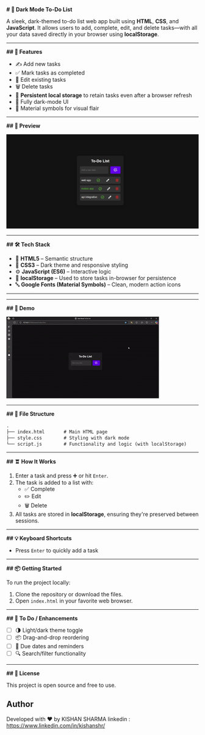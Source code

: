 **# 📝 Dark Mode To-Do List**

A sleek, dark-themed to-do list web app built using **HTML**, **CSS**, and **JavaScript**. It allows users to add, complete, edit, and delete tasks—with all your data saved directly in your browser using **localStorage**.

---

**## 🚀 Features**

- ✍️ Add new tasks  
- ✅ Mark tasks as completed  
- 📝 Edit existing tasks  
- 🗑️ Delete tasks  
- 💾 **Persistent local storage** to retain tasks even after a browser refresh  
- 🌙 Fully dark-mode UI  
- 🎨 Material symbols for visual flair  

---

**## 📸 Preview**

![screenshot](screenshot1.jpeg) <!-- Add screenshot link if available -->

---

**## 🛠️ Tech Stack**

- 🧱 **HTML5** – Semantic structure  
- 🎨 **CSS3** – Dark theme and responsive styling  
- ⚙️ **JavaScript (ES6)** – Interactive logic  
- 🧰 **localStorage** – Used to store tasks in-browser for persistence  
- 🔤 **Google Fonts (Material Symbols)** – Clean, modern action icons  

---

---

**## 📸 Demo**

![Demo](Demo.gif) <!-- Add screenshot link if available -->

---


**## 📂 File Structure**

```
.
├── index.html       # Main HTML page
├── style.css        # Styling with dark mode
└── script.js        # Functionality and logic (with localStorage)
```

---

**## 🨠 How It Works**

1. Enter a task and press ➕ or hit `Enter`.  
2. The task is added to a list with:  
   - ✅ Complete  
   - ✏️ Edit  
   - 🗑️ Delete  
3. All tasks are stored in **localStorage**, ensuring they're preserved between sessions.

---

**## 💡 Keyboard Shortcuts**

- Press `Enter` to quickly add a task  

---

**## 📦 Getting Started**

To run the project locally:

1. Clone the repository or download the files.  
2. Open `index.html` in your favorite web browser.

---

**## 📌 To Do / Enhancements**

- [ ] 🌗 Light/dark theme toggle  
- [ ] 📦 Drag-and-drop reordering  
- [ ] 📅 Due dates and reminders  
- [ ] 🔍 Search/filter functionality  

---

**## 📄 License**

This project is open source and free to use.

   ## Author
Developed with ❤️ by KISHAN SHARMA
linkedin : https://www.linkedin.com/in/kishanshr/

